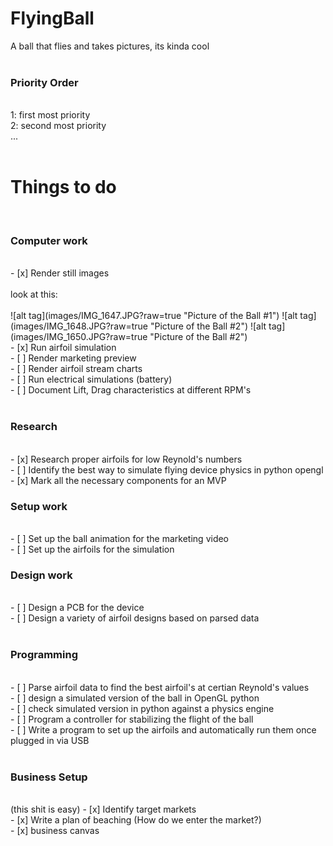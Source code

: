 # FlyingBall
A ball that flies and takes pictures, its kinda cool<br/>
<br/>
<h3>Priority Order</h3><br/>
1: first most priority <br/>
2: second most priority<br/>
...<br/>
<br/>
<h1>Things to do</h1>
<br/>
<h3>Computer work</h3><br/>
- [x] Render still images<br/>
<br/>
look at this:<br/>
<br/>
![alt tag](images/IMG_1647.JPG?raw=true "Picture of the Ball #1")
![alt tag](images/IMG_1648.JPG?raw=true "Picture of the Ball #2")
![alt tag](images/IMG_1650.JPG?raw=true "Picture of the Ball #2")
<br/>
- [x] Run airfoil simulation <br/>
- [ ] Render marketing preview<br/>
- [ ] Render airfoil stream charts<br/>
- [ ] Run electrical simulations (battery)<br/>
- [ ] Document Lift, Drag characteristics at different RPM's<br/>
<br/>
<h3>Research</h3><br/>
- [x] Research proper airfoils for low Reynold's numbers<br/>
- [ ] Identify the best way to simulate flying device physics in python opengl<br/>
- [x] Mark all the necessary components for an MVP<br/>
<h3>Setup work</h3><br/>
- [ ] Set up the ball animation for the marketing video<br/>
- [ ] Set up the airfoils for the simulation
<br/>
<h3>Design work</h3><br/>
- [ ] Design a PCB for the device<br/>
- [ ] Design a variety of airfoil designs based on parsed data<br/>
<br/>
<h3>Programming</h3><br/>
- [ ] Parse airfoil data to find the best airfoil's at certian Reynold's values<br/>
- [ ] design a simulated version of the ball in OpenGL python<br/>
- [ ] check simulated version in python against a physics engine<br/>
- [ ] Program a controller for stabilizing the flight of the ball<br/>
- [ ] Write a program to set up the airfoils and automatically run them once plugged in via USB<br/>
<br/>
<h3>Business Setup</h3><br/>
(this shit is easy)
- [x] Identify target markets<br/>
- [x] Write a plan of beaching (How do we enter the market?)<br/>
- [x] business canvas<br/>
<br/>
